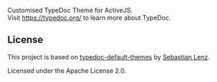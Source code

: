 Customised TypeDoc Theme for ActiveJS. \
Visit https://typedoc.org/ to learn more about TypeDoc.

## License
This project is based on [typedoc-default-themes](https://github.com/TypeStrong/typedoc-default-themes/) by
[Sebastian Lenz](http://www.sebastian-lenz.de).

Licensed under the Apache License 2.0.
